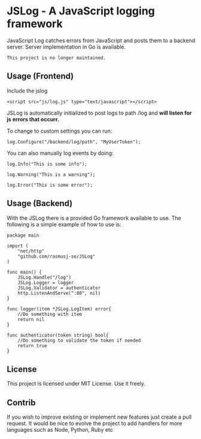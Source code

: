 # JSLog - A JavaScript logging framework

JavaScript Log catches errors from JavaScript and posts them to a backend server.
Server implementation in Go is available.

`This project is no longer maintained.`

## Usage (Frontend)

Include the jslog

`<script src="js/log.js" type="text/javascript"></script>`

JSLog is automatically initialized to post logs to path /log and **will listen for js errors that occurr.**

To change to custom settings you can run:

`log.Configure("/backend/log/path", "MyUserToken");`

You can also manually log events by doing:

`log.Info("This is some info");`

`log.Warning("This is a warning");`

`log.Error("This is some error");`

## Usage (Backend)

With the JSLog there is a provided Go framework available to use.
The following is a simple example of how to use is:

```
package main

import (
    "net/http"
    "github.com/rasmusj-se/JSLog"
)

func main() {
    JSLog.Handle("/log")
    JSLog.Logger = logger
    JSLog.Validator = authenticator
    http.ListenAndServe(":80", nil)
}

func logger(item *JSLog.LogItem) error{
    //Do something with item
    return nil
}

func authenticator(token string) bool{
    //Do something to validate the token if needed
    return true
}
```

## License

This project is licensed under MIT License. Use it freely.

## Contrib

If you wish to improve existing or implement new features just create a pull request.
It would be nice to evolve the project to add handlers for more languages such as Node, Python, Ruby etc 
